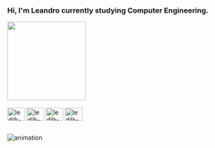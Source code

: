 ### Hi, I'm Leandro currently studying Computer Engineering.


<img height="180em" src="https://github-readme-stats.vercel.app/api?username=ledilk&show_icons=true&theme=dracula&include_all_commits=true&count_private=true"/>

<div style="display: inline_block"><br>
   <img align="center" alt="ledilk-Js" height="30" width="40" src="https://cdn.jsdelivr.net/gh/devicons/devicon/icons/html5/html5-original.svg">
  <img align="center" alt="ledilk-Js" height="30" width="40" src="https://cdn.jsdelivr.net/gh/devicons/devicon/icons/css3/css3-original.svg">
  <img align="center" alt="ledilk-Js" height="30" width="40" src="https://cdn.jsdelivr.net/gh/devicons/devicon/icons/javascript/javascript-plain.svg">
    <img align="center" alt="ledilk-python" height="30" width="40" src="https://cdn.jsdelivr.net/gh/devicons/devicon/icons/python/python-original.svg">
   
   ##
   
   ![ animation]( https://giffiles.alphacoders.com/756/75682.gif)
</div>
  
    
    
